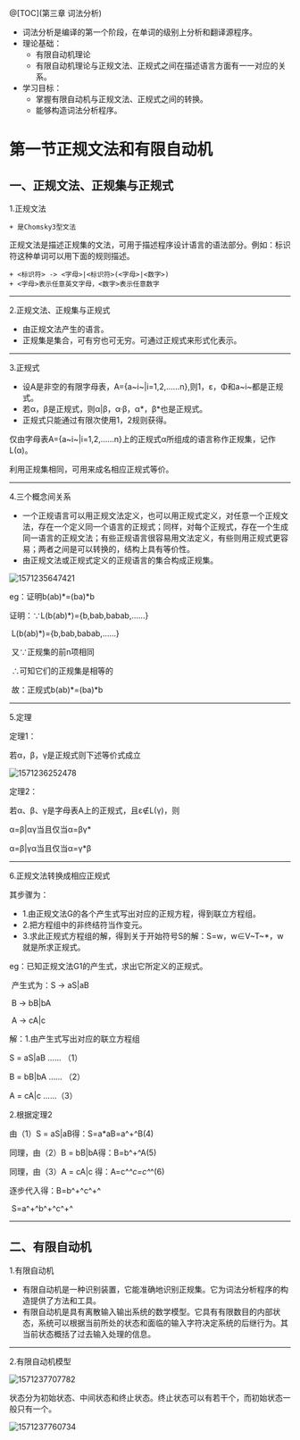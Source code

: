 @[TOC](第三章 词法分析)

+ 词法分析是编译的第一个阶段，在单词的级别上分析和翻译源程序。
+ 理论基础：
    + 有限自动机理论
    + 有限自动机理论与正规文法、正规式之间在描述语言方面有一一对应的关系。
+ 学习目标：
    + 掌握有限自动机与正规文法、正规式之间的转换。
    + 能够构造词法分析程序。

# 第一节正规文法和有限自动机

## 一、正规文法、正规集与正规式

1.正规文法

	+ 是Chomsky3型文法

正规文法是描述正规集的文法，可用于描述程序设计语言的语法部分。例如：标识符这种单词可以用下面的规则描述。

	+ <标识符> -> <字母>|<标识符>(<字母>|<数字>)
	+ <字母>表示任意英文字母，<数字>表示任意数字

-------

2.正规文法、正规集与正规式

+ 由正规文法产生的语言。
+ 正规集是集合，可有穷也可无穷。可通过正规式来形式化表示。

----

3.正规式

+ 设A是非空的有限字母表，A={a~i~|i=1,2,……n},则1，ε，Φ和a~i~都是正规式。
+ 若α，β是正规式，则α|β，α·β，α\*，β\*也是正规式。
+ 正规式只能通过有限次使用1，2规则获得。

仅由字母表A={a~i~|i=1,2,……n}上的正规式α所组成的语言称作正规集，记作L(α)。

利用正规集相同，可用来成名相应正规式等价。

-----

4.三个概念间关系

+ 一个正规语言可以用正规文法定义，也可以用正规式定义，对任意一个正规文法，存在一个定义同一个语言的正规式；同样，对每个正规式，存在一个生成同一语言的正规文法；有些正规语言很容易用文法定义，有些则用正规式更容易；两者之间是可以转换的，结构上具有等价性。
+ 由正规文法或正规式定义的正规语言的集合构成正规集。

![1571235647421](C:\Users\85723\AppData\Roaming\Typora\typora-user-images\1571235647421.png)

eg：证明b(ab)\*=(ba)\*b

证明：∵L(b(ab)\*)={b,bab,babab,……}

​			  L(b(ab)\*)={b,bab,babab,……}

​			又∵正规集的前n项相同

​			∴可知它们的正规集是相等的

​			故：正规式b(ab)\*=(ba)\*b

---

5.定理

定理1：

若α，β，γ是正规式则下述等价式成立

![1571236252478](C:\Users\85723\AppData\Roaming\Typora\typora-user-images\1571236252478.png)

定理2：

若α、β、γ是字母表A上的正规式，且ε∉L(γ)，则

α=β|αγ当且仅当α=βγ\*

α=β|γα当且仅当α=γ\*β

---

6.正规文法转换成相应正规式

其步骤为：

+ 1.由正规文法G的各个产生式写出对应的正规方程，得到联立方程组。
+ 2.把方程组中的非终结符当作变元。
+ 3.求此正规式方程组的解，得到关于开始符号S的解：S=w，w∈V~T~*，w就是所求正规式。

eg：已知正规文法G1的产生式，求出它所定义的正规式。

​	产生式为：S -> aS|aB

​					   B -> bB|bA

​					   A -> cA|c

解：1.由产生式写出对应的联立方程组

S = aS|aB           …… （1）

B = bB|bA          …… （2）

A = cA|c              ……（3）

2.根据定理2

由（1）S = aS|aB得：S=a*aB=a^+^B(4)

同理，由（2）B = bB|bA得：B=b^+^A(5)

同理，由（3）A = cA|c 得：A=c^*^c=c^*^(6)

逐步代入得：B=b^+^c^+^

​					   S=a^+^b^+^c^+^

-----

## 二、有限自动机

1.有限自动机

+ 有限自动机是一种识别装置，它能准确地识别正规集。它为词法分析程序的构造提供了方法和工具。
+ 有限自动机是具有离散输入输出系统的数学模型。它具有有限数目的内部状态，系统可以根据当前所处的状态和面临的输入字符决定系统的后继行为。其当前状态概括了过去输入处理的信息。

-----

2.有限自动机模型

![1571237707782](C:\Users\85723\AppData\Roaming\Typora\typora-user-images\1571237707782.png)

状态分为初始状态、中间状态和终止状态。终止状态可以有若干个，而初始状态一般只有一个。

![1571237760734](C:\Users\85723\AppData\Roaming\Typora\typora-user-images\1571237760734.png)

